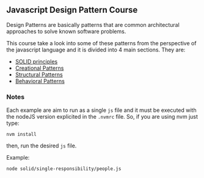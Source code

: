## Javascript Design Pattern Course

Design Patterns are basically patterns that are common architectural approaches to solve known software problems. 

This course take a look into some of these patterns from the perspective of the javascript language and it is divided into 4 main sections. They are:

- [SOLID principles](/solid/README.md)
- [Creational Patterns]()
- [Structural Patterns]()
- [Behavioral Patterns]()

### Notes

Each example are aim to run as a single `js` file and it must be executed with the nodeJS version explicited in the `.nvmrc` file. So, if you are using nvm just type:

```
nvm install
```

then, run the desired `js` file.

Example:

```
node solid/single-responsibility/people.js
```
